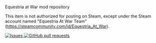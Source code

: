 Equestria at War mod repository

This item is not authorized for posting on Steam, except under the Steam account named "Equestria At War Team" (https://steamcommunity.com/id/Equestria_At_War).

<a href="https://github.com/EaW-Team/equestria_dev/issues">
<img alt="Issues" src="https://img.shields.io/github/issues/EaW-Team/equestria_dev?color=0088ff" />
</a>
<a href="https://github.com/EaW-Team/equestria_dev/pulls">
<img alt="GitHub pull requests" src="https://img.shields.io/github/issues-pr/EaW-Team/equestria_dev?color=0088ff" />
</a>
